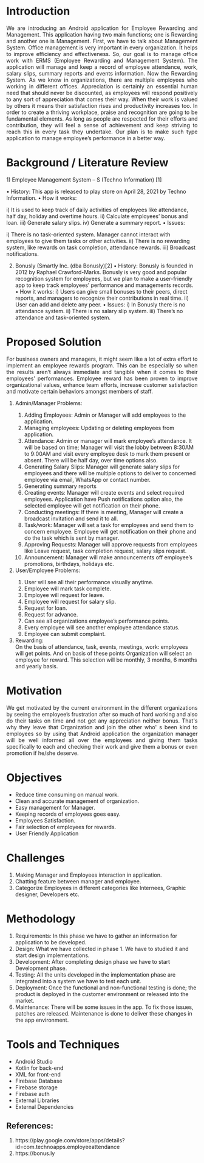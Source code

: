 <h1>Introduction</h1>

<p align="justify">
We are introducing an Android application for Employee Rewarding and Management. This application having two main functions; one is Rewarding and another one is Management. First, we have to talk about Management System. Office management is very important in every organization. It helps to improve efficiency and effectiveness. So, our goal is to manage office work with ERMS (Employee Rewarding and Management System). The application will manage and keep a record of employee attendance, work, salary slips, summary reports and events information.
Now the Rewarding System. As we know in organizations, there are multiple employees who working in different offices. Appreciation is certainly an essential human need that should never be discounted, as employees will respond positively to any sort of appreciation that comes their way. When their work is valued by others it means their satisfaction rises and productivity increases too. In order to create a thriving workplace, praise and recognition are going to be fundamental elements. As long as people are respected for their efforts and contribution, they will feel a sense of achievement and keep striving to reach this in every task they undertake. Our plan is to make such type application to manage employee’s performance in a better way.
</p>

<h1>Background / Literature Review</h1>
1)	Employee Management System – S (Techno Information) [1]

•	History: This app is released to play store on April 28, 2021 by Techno Information.
•	How it works: 

i)	It is used to keep track of daily activities of employees like attendance, half day, holiday and overtime hours.
ii)	Calculate employees’ bonus and loan.
iii)	Generate salary slips.
iv)	Generate a summary report.
•	Issues:

i)	There is no task-oriented system. Manager cannot interact with employees to give them tasks or other activities.
ii)	There is no rewarding system, like rewards on task completion, attendance rewards.
iii)	Broadcast notifications.

2)	Bonusly (Smartly Inc. (dba Bonusly)[2]
•	History: Bonusly is founded in 2012 by Raphael Crawford-Marks. Bonusly is very good and popular recognition system for employees, but we plan to make a user-friendly app to keep track employees’ performance and managements records.
•	How it works:
i)	Users can give small bonuses to their peers, direct reports, and managers to recognize their contributions in real time.
ii)	User can add and delete any peer.
•	Issues:
i)	In Bonusly there is no attendance system.
ii)	There is no salary slip system.
iii)	There’s no attendance and task-oriented system.

<h1>Proposed Solution</h1>
<p align="justify">
For business owners and managers, it might seem like a lot of extra effort to implement an employee rewards program. This can be especially so when the results aren’t always immediate and tangible when it comes to their employees’ performances. Employee reward has been proven to improve organizational values, enhance team efforts, increase customer satisfaction and motivate certain behaviors amongst members of staff.
<ol>
<li>Admin/Manager Problems:</li>
<ol class="o">
<li>Adding Employees: Admin or Manager will add employees to the application.</li>
<li>Managing employees: Updating or deleting employees from application.</li>
<li>Attendance: Admin or manager will mark employee’s attendance. It will be based on time; Manager will visit the lobby between 8:30AM to 9:00AM and visit every employee desk to mark them present or absent. There will be half day, over time options also.</li>
<li>Generating Salary Slips: Manager will generate salary slips for employees and there will be multiple options to deliver to concerned employee via email, WhatsApp or contact number.</li>
<li>Generating summary reports</li>
<li>Creating events: Manager will create events and select required employees. Application have Push notifications option also, the selected employee will get notification on their phone.</li>
<li>Conducting meetings: If there is meeting, Manager will create a broadcast invitation and send it to all.</li>
<li>Task/work: Manager will set a task for employees and send them to concern employee. Employee will get notification on their phone and do the task which is sent by manager.</li>
<li>Approving Requests: Manager will approve requests from employees like Leave request, task completion request, salary slips request.</li>
<li>Announcement: Manager will make announcements off employee’s promotions, birthdays, holidays etc.</li>
</ol>
<li>User/Employee Problems:</li>
<ol class="o">
<li>User will see all their performance visually anytime.</li>
<li>Employee will mark task complete.</li>
<li>Employee will request for leave.</li>
<li>Employee will request for salary slip.</li>
<li>Request for loan.</li>
<li>Request for advance.</li>
<li>Can see all organizations employee’s performance points.</li>
<li>Every employee will see another employee attendance status.</li>
<li>Employee can submit complaint.</li>
</ol>

<li>Rewarding:</li>
On the basis of attendance, task, events, meetings, work: employees will get points. And on basis of these points Organization will select an employee for reward. This selection will be monthly, 3 months, 6 months and yearly basis.
</ol>
</p>

<h1>Motivation</h1>
<p align="justify">
	We get motivated by the current environment in the different organizations by seeing the employee’s frustration after so much of hard working and also do their tasks on time and not get any appreciation neither bonus. That's why they leave that Organization and join the other who' s been kind to employees so by using that Android application the organization manager will be well informed all over the employees and giving them tasks specifically to each and checking their work and give them a bonus or even promotion if he/she deserve.
</p>

<h1>Objectives</h1>
<ul>
<li>Reduce time consuming on manual work.</li>
<li>Clean and accurate management of organization.</li>
<li>Easy management for Manager.</li>
<li>Keeping records of employees goes easy.</li>
<li>Employees Satisfaction.</li>
<li>Fair selection of employees for rewards.</li>
<li>User Friendly Application</li>
</ul>

<h1>Challenges</h1>
<ol>
<li>Making Manager and Employees interaction in application.</li>
<li>Chatting feature between manager and employee.</li>
<li>Categorize Employees in different categories like Internees, Graphic designer, Developers etc.</li>
</ol>

<h1>Methodology</h1>
<ol>          
<li>Requirements: In this phase we have to gather an information for application to be developed.</li>
<li>Design: What we have collected in phase 1. We have to studied it and start design implementations.</li>
<li>Development: After completing design phase we have to start Development phase.</li>
<li>Testing: All the units developed in the implementation phase are integrated into a system we have to test each unit.</li></li>
<li>Deployment: Once the functional and non-functional testing is done; the product is deployed in the customer environment or released into the market.</li>
<li>Maintenance:  There will be some issues in the app. To fix those issues, patches are released. Maintenance is done to deliver these changes in the app environment.</li>
 </ol>
 
<h1>Tools and Techniques</h1>
<ul>
<li>Android Studio</li>
<li>Kotlin for back-end</li>
<li>XML for front-end</li>
<li>Firebase Database</li>
<li>Firebase storage</li>
<li>Firebase auth</li>
<li>External Libraries</li>
<li>External Dependencies</li>
</ul>


<h2>References:</h2>
<ol>
<li>https://play.google.com/store/apps/details?id=com.technoapps.employeeattendance</li>
<li>https://bonus.ly</li>
</ol>
